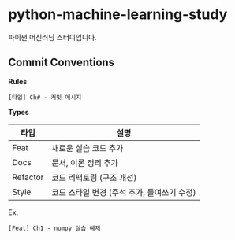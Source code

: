 # python-machine-learning-study
파이썬 머신러닝 스터디입니다.
## Commit Conventions
**Rules**

    [타입] Ch# - 커밋 메시지

**Types**

| 타입      | 설명 |
|-----------|----------------|
| Feat      | 새로운 실습 코드 추가 |
| Docs      | 문서, 이론 정리 추가 |
| Refactor  | 코드 리팩토링 (구조 개선) |
| Style     | 코드 스타일 변경 (주석 추가, 들여쓰기 수정) |

Ex.

    [Feat] Ch1 - numpy 실습 예제
